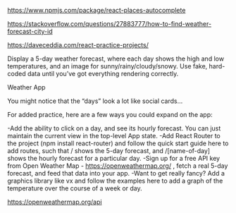 https://www.npmjs.com/package/react-places-autocomplete

https://stackoverflow.com/questions/27883777/how-to-find-weather-forecast-city-id

https://daveceddia.com/react-practice-projects/

Display a 5-day weather forecast, where each day shows the high and low temperatures, and an image for sunny/rainy/cloudy/snowy. Use fake, hard-coded data until you’ve got everything rendering correctly.

Weather App

You might notice that the “days” look a lot like social cards…

For added practice, here are a few ways you could expand on the app:

-Add the ability to click on a day, and see its hourly forecast. You can just maintain the current view in the top-level App state.
-Add React Router to the project (npm install react-router) and follow the quick start guide here to add routes, such that / shows the 5-day forecast, and /[name-of-day] shows the hourly forecast for a particular day.
-Sign up for a free API key from Open Weather Map - https://openweathermap.org/ , fetch a real 5-day forecast, and feed that data into your app.
-Want to get really fancy? Add a graphics library like vx and follow the examples here to add a graph of the temperature over the course of a week or day.


https://openweathermap.org/api 